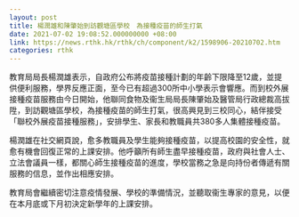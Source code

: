 ```yaml
---
layout: post
title: 楊潤雄和陳肇始到訪觀塘區學校　為接種疫苗的師生打氣
date: 2021-07-02 19:08:52.000000000 +08:00
link: https://news.rthk.hk/rthk/ch/component/k2/1598906-20210702.htm
categories: rthk
---
```


教育局局長楊潤雄表示，自政府公布將疫苗接種計劃的年齡下限降至12歲，並提供便利服務，學界反應正面，至今已有超過300所中小學表示會響應。而到校外展接種疫苗服務由今日開始，他聯同食物及衞生局局長陳肇始及醫管局行政總裁高拔陞，到訪觀塘區學校，為接種疫苗的師生打氣，很高興見到三校同心，結伴接受「聯校外展疫苗接種服務」，安排學生、家長和教職員共380多人集體接種疫苗。

楊潤雄在社交網頁說，愈多教職員及學生能夠接種疫苗，以提高校園的安全性，就愈有機會回復正常的上課安排。他呼籲所有師生盡早接種疫苗，政府與社會人士、立法會議員一樣，都關心師生接種疫苗的進度，學校當務之急是向持份者傳遞有關服務的信息，並作出相應安排。

教育局會繼續密切注意疫情發展、學校的準備情況，並聽取衞生專家的意見，以便在本月底或下月初決定新學年的上課安排。
